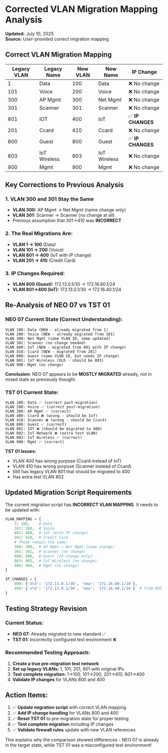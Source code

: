 # Corrected VLAN Migration Mapping Analysis

**Updated:** July 10, 2025  
**Source:** User-provided correct migration mapping

## Correct VLAN Migration Mapping

| Legacy VLAN | Legacy Name | New VLAN | New Name | IP Change |
|-------------|-------------|----------|----------|-----------|
| 1 | Data | 100 | Data | ❌ No change |
| 101 | Voice | 200 | Voice | ❌ No change |
| 300 | AP Mgmt | 300 | Net Mgmt | ❌ No change |
| 301 | Scanner | 301 | Scanner | ❌ No change |
| 801 | IOT | 400 | IoT | ✅ **IP CHANGES** |
| 201 | Ccard | 410 | Ccard | ❌ No change |
| 800 | Guest | 800 | Guest | ✅ **IP CHANGES** |
| 803 | IoT Wireless | 803 | IoT Wireless | ❌ No change |
| 900 | Mgmt | 900 | Mgmt | ❌ No change |

## Key Corrections to Previous Analysis

### 1. VLAN 300 and 301 Stay the Same
- **VLAN 300:** AP Mgmt → Net Mgmt (name change only)
- **VLAN 301:** Scanner → Scanner (no change at all)
- Previous assumption that 301→410 was **INCORRECT**

### 2. The Real Migrations Are:
- **VLAN 1 → 100** (Data)
- **VLAN 101 → 200** (Voice)  
- **VLAN 801 → 400** (IoT with IP change)
- **VLAN 201 → 410** (Credit Card)

### 3. IP Changes Required:
- **VLAN 800 (Guest):** 172.13.0.1/30 → 172.16.80.1/24
- **VLAN 801→400 (IoT):** 172.13.0.1/30 → 172.16.40.1/24

## Re-Analysis of NEO 07 vs TST 01

### NEO 07 Current State (Correct Understanding):
```
VLAN 100: Data (NEW - already migrated from 1)
VLAN 200: Voice (NEW - already migrated from 101) 
VLAN 300: Net Mgmt (same VLAN ID, name updated)
VLAN 301: Scanner (no change needed)
VLAN 400: IoT (NEW - migrated from 801 with IP change)
VLAN 410: Ccard (NEW - migrated from 201)
VLAN 800: Guest (same VLAN ID, but needs IP change)
VLAN 801: IoT Wireless (OLD - should be 803)
VLAN 900: Mgmt (no change)
```

**Conclusion:** NEO 07 appears to be **MOSTLY MIGRATED** already, not in mixed state as previously thought.

### TST 01 Current State:
```
VLAN 100: Data ✅ (correct post-migration)
VLAN 200: Voice ✅ (correct post-migration)
VLAN 300: AP Mgmt ✅ (correct)
VLAN 400: Ccard ❌ (wrong - should be IoT)
VLAN 410: Scanner ❌ (wrong - should be Ccard)
VLAN 800: Guest ✅ (correct)
VLAN 801: IOT ❌ (should be migrated to 400)
VLAN 802: IoT Network ❌ (extra test VLAN)
VLAN 803: IoT Wireless ✅ (correct)
VLAN 900: Mgmt ✅ (correct)
```

**TST 01 Issues:**
- VLAN 400 has wrong purpose (Ccard instead of IoT)
- VLAN 410 has wrong purpose (Scanner instead of Ccard)  
- Still has legacy VLAN 801 that should be migrated to 400
- Has extra test VLAN 802

## Updated Migration Script Requirements

The current migration script has **INCORRECT VLAN MAPPING**. It needs to be updated with:

```python
VLAN_MAPPING = {
    1: 100,    # Data
    101: 200,  # Voice  
    801: 400,  # IoT (with IP change)
    201: 410,  # Credit Card
    # These remain the same:
    300: 300,  # AP Mgmt → Net Mgmt (name change)
    301: 301,  # Scanner (no change)
    800: 800,  # Guest (IP change only)
    803: 803,  # IoT Wireless (no change)
    900: 900,  # Mgmt (no change)
}

IP_CHANGES = {
    800: {'old': '172.13.0.1/30', 'new': '172.16.80.1/24'},
    400: {'old': '172.13.0.1/30', 'new': '172.16.40.1/24'}  # from 801
}
```

## Testing Strategy Revision

### Current Status:
- **NEO 07:** Already migrated to new standard ✅
- **TST 01:** Incorrectly configured test environment ❌

### Recommended Testing Approach:
1. **Create a true pre-migration test network**
2. **Set up legacy VLANs:** 1, 101, 201, 801 with original IPs
3. **Test complete migration:** 1→100, 101→200, 201→410, 801→400
4. **Validate IP changes** for VLANs 800 and 400

## Action Items:

1. ✅ **Update migration script** with correct VLAN mapping
2. ✅ **Add IP change handling** for VLANs 800 and 400  
3. ✅ **Reset TST 01** to pre-migration state for proper testing
4. ✅ **Test complete migration** including IP changes
5. ✅ **Validate firewall rules** update with new VLAN references

This explains why the comparison showed differences - NEO 07 is already in the target state, while TST 01 was a misconfigured test environment!